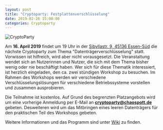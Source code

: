 ```yaml
---
layout: post
title: "Cryptoparty: Festplattenverschlüsselung"
date: 2019-02-26 15:00:00
categories: Cryptoparty
---
```

![CryptoParty](/media/2014-07-04/web_800px.png)

Am **16. April 2019** findet um 19 Uhr in der [Sibyllastr. 9, 45136 Essen-Süd](http://www.openstreetmap.org/?mlat=51.43855&mlon=7.02491#map=18/51.43855/7.02491) die nächste Cryptoparty zum Thema "Datenträgerverschlüsselung" statt. Vorwissen ist hilfreich, wird aber nicht vorausgesetzt. Die Veranstaltung wendet sich an Nutzerinnen und Nutzer, die sich mit dem Thema bisher wenig oder nie beschäftigt haben. Wer sich für diese Thematik interessiert, ist herzlich eingeladen, den ca. zwei stündigen Workshop zu besuchen. Im Rahmen des Workshops werden wir verschiedene Verschlüsselungslösungen für verschiedene Betriebssysteme vorstellen und zusammen ausprobieren.

Die Teilnahme ist kostenlos. Auf Grund des begrenzten Platzangebots wird um eine vorherige Anmeldung per E-Mail an **cryptoparty@chaospott.de** gebeten. Desweiteren wird um das Mitbringen eines leeren Datenträgers für den praktischen Teil des Workshops gebeten.

Weitere Informationen und das Programm sind unter [Wiki](https://wiki.chaospott.de/CryptoParty) zu finden.